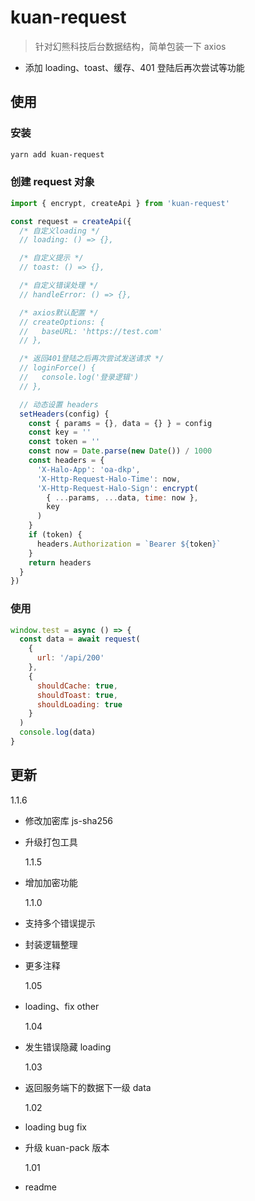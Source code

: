 # kuan-request

> 针对幻熊科技后台数据结构，简单包装一下 axios

- 添加 loading、toast、缓存、401 登陆后再次尝试等功能

## 使用

### 安装

```bash
yarn add kuan-request
```

### 创建 request 对象

```js
import { encrypt, createApi } from 'kuan-request'

const request = createApi({
  /* 自定义loading */
  // loading: () => {},

  /* 自定义提示 */
  // toast: () => {},

  /* 自定义错误处理 */
  // handleError: () => {},

  /* axios默认配置 */
  // createOptions: {
  //   baseURL: 'https://test.com'
  // },

  /* 返回401登陆之后再次尝试发送请求 */
  // loginForce() {
  //   console.log('登录逻辑')
  // },

  // 动态设置 headers
  setHeaders(config) {
    const { params = {}, data = {} } = config
    const key = ''
    const token = ''
    const now = Date.parse(new Date()) / 1000
    const headers = {
      'X-Halo-App': 'oa-dkp',
      'X-Http-Request-Halo-Time': now,
      'X-Http-Request-Halo-Sign': encrypt(
        { ...params, ...data, time: now },
        key
      )
    }
    if (token) {
      headers.Authorization = `Bearer ${token}`
    }
    return headers
  }
})
```

### 使用

```js
window.test = async () => {
  const data = await request(
    {
      url: '/api/200'
    },
    {
      shouldCache: true,
      shouldToast: true,
      shouldLoading: true
    }
  )
  console.log(data)
}
```

## 更新

1.1.6

- 修改加密库 js-sha256
- 升级打包工具

  1.1.5

- 增加加密功能

  1.1.0

- 支持多个错误提示
- 封装逻辑整理
- 更多注释

  1.05

- loading、fix other

  1.04

- 发生错误隐藏 loading

  1.03

- 返回服务端下的数据下一级 data

  1.02

- loading bug fix
- 升级 kuan-pack 版本

  1.01

- readme
